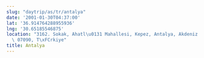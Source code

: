 ```yaml
---
slug: "daytrip/as/tr/antalya"
date: '2001-01-30T04:37:00'
lat: '36.914764288955936'
lng: '30.65185546875'
location: "3162. Sokak, Ahatl\u0131 Mahallesi, Kepez, Antalya, Akdeniz B\xF6lgesi,\
  \ 07090, T\xFCrkiye"
title: Antalya
---
```



